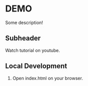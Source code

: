 # DEMO

Some description!

## Subheader

Watch tutorial on youtube.

## Local Development

1. Open index.html on your browser.